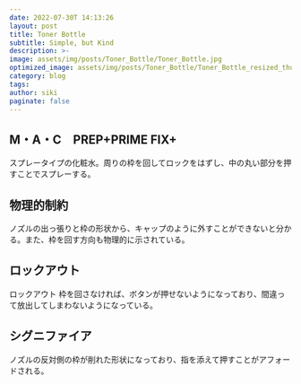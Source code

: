 ```yaml
---
date: 2022-07-30T 14:13:26
layout: post
title: Toner Bottle
subtitle: Simple, but Kind
description: >-
image: assets/img/posts/Toner_Bottle/Toner_Bottle.jpg
optimized_image: assets/img/posts/Toner_Bottle/Toner_Bottle_resized_thumbnail.jpg
category: blog
tags: 
author: siki
paginate: false
---
```


## M・A・C　PREP+PRIME FIX+

スプレータイプの化粧水。周りの枠を回してロックをはずし、中の丸い部分を押すことでスプレーする。

## 物理的制約

ノズルの出っ張りと枠の形状から、キャップのように外すことができないと分かる。また、枠を回す方向も物理的に示されている。

## ロックアウト

ロックアウト
枠を回さなければ、ボタンが押せないようになっており、間違って放出してしまわないようになっている。


## シグニファイア

ノズルの反対側の枠が削れた形状になっており、指を添えて押すことがアフォードされる。